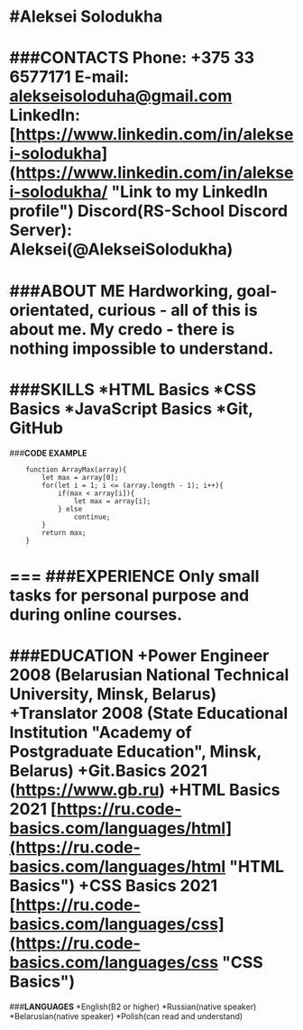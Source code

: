 #**Aleksei Solodukha**
===
###**CONTACTS**
**Phone:** +375 33 6577171
**E-mail:** alekseisoloduha@gmail.com
**LinkedIn:** [https://www.linkedin.com/in/aleksei-solodukha](https://www.linkedin.com/in/aleksei-solodukha/ "Link to my LinkedIn profile")
**Discord(RS-School Discord Server):** Aleksei(@AlekseiSolodukha)
===
###**ABOUT ME**
Hardworking, goal-orientated, curious - all of this is about me.
My credo - there is nothing impossible to understand.
===
###**SKILLS**
    *HTML Basics
    *CSS Basics
    *JavaScript Basics
    *Git, GitHub
===
###**CODE EXAMPLE**
```
    function ArrayMax(array){
		let max = array[0];
		for(let i = 1; i <= (array.length - 1); i++){
			if(max < array[i]){
				let max = array[i];
			} else
				continue;
		}
		return max;
	}
```
===
###**EXPERIENCE**
Only small tasks for personal purpose and during online courses.
===
###**EDUCATION**
    +**Power Engineer                     2008**
    (Belarusian National Technical University, Minsk, Belarus)
    +**Translator                         2008**
    (State Educational Institution "Academy of Postgraduate Education", Minsk, Belarus)
    +**Git.Basics                         2021**
    (https://www.gb.ru)
    +**HTML Basics                        2021**
    [https://ru.code-basics.com/languages/html](https://ru.code-basics.com/languages/html "HTML Basics")
    +**CSS Basics                         2021**
    [https://ru.code-basics.com/languages/css](https://ru.code-basics.com/languages/css "CSS Basics")  
===
###**LANGUAGES**
    *English(B2 or higher)
    *Russian(native speaker)
    *Belarusian(native speaker)
    *Polish(can read and understand)